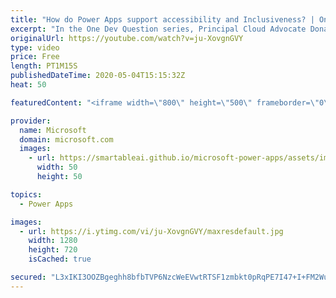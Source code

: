 ```yaml
---
title: "How do Power Apps support accessibility and Inclusiveness? | One Dev Question: Dona Sarkar"
excerpt: "In the One Dev Question series, Principal Cloud Advocate Dona Sarkar explains how Power Apps supports accessibility and inclusiveness.   For more information, visit: https://docs.microsoft.com/powerapps/maker/canvas-apps/accessible-apps/?WT.mc_id=onedevquestion-c9-donasa  Try Azure for free: https://aka.ms/TryAzure7"
originalUrl: https://youtube.com/watch?v=ju-XovgnGVY
type: video
price: Free
length: PT1M15S
publishedDateTime: 2020-05-04T15:15:32Z
heat: 50

featuredContent: "<iframe width=\"800\" height=\"500\" frameborder=\"0\" src=\"https://www.youtube.com/embed/ju-XovgnGVY\" allow=\"accelerometer; autoplay; encrypted-media; gyroscope; picture-in-picture\" allowfullscreen></iframe>"

provider:
  name: Microsoft
  domain: microsoft.com
  images:
    - url: https://smartableai.github.io/microsoft-power-apps/assets/images/organizations/microsoft.com-50x50.jpg
      width: 50
      height: 50

topics:
  - Power Apps

images:
  - url: https://i.ytimg.com/vi/ju-XovgnGVY/maxresdefault.jpg
    width: 1280
    height: 720
    isCached: true

secured: "L3xIKI3OOZBgeghh8bfbTVP6NzcWeEVwtRTSF1zmbkt0pRqPE7I47+I+FM2WuBSHru5/zNqfOibaTiriYgXQN9FOrJXu2wAw/oSuy4sAj+1bGQAKU43PnKm4p10VvvGjR3tnDP0Oq9GIPySewvEj6AiYKhpc/DrIlogp0ZJACeZ2rEg5+NvoxKDQwYWFHcVXBGueWf08v5I1gNU/JVo0jCrJ2emFAofWYn67a4qAcPnAlEjMeFY5uxNShJ9Fs/RmFXCaJd3lkwbkMTceoQDB8pwUz5pVOgJyel32VQMtWk683EGbmG7XOyuxe2/VRIgEv/BCPCiCabmDWCv+z4w6pUEZcqKar2HEJkDIPGaBAWxoCL9I7qDrjm0REteBE8sJ7esJ9HTpf7HD2jpHX/bu+MSWsoSRFF3vt9WpKSHO5pI=;HJ6YyRADPQ1sKKebNpUNgg=="
---
```



